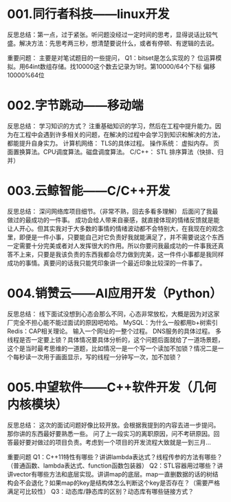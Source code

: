 # 001.同行者科技——linux开发
反思总结：第一点，过于紧张。听问题没经过一定时间的思考，显得说话比较气盛。解决方法：先思考两三秒，想清楚要说什么，或者有停顿、有逻辑的去说。

重要问题：
主要是对笔试题目的一些提问，
Q1：bitset是怎么实现的？
位运算模拟。用64int数组存储。找10000这个数去记录为1时。第10000/64个下标 偏移10000%64位

# 002.字节跳动——移动端
反思总结：
学习知识的方式？
注重基础知识的学习，然后在工程中提升能力。因为在工程中会遇到许多相关的问题，在解决的过程中会学习到知识和解决的方法，都能提升自身实力。
计算机网络：
TLS的具体过程。
操作系统：
虚拟内存。
页面置换算法。CPU调度算法。磁盘调度算法。
C/C++：
STL
排序算法（快排、归并）

# 003.云鲸智能——C/C++开发
反思总结：
深问网络库项目细节。（非常不熟，回去多看多理解）
后面问了我最做过的最成功的一件事。
成功会给人带来自豪感，就直接体现的情绪反馈就是能让人开心。但其实我对于大多数的事情的情绪波动都不会特别大，在我现在的观念里，即便是一件小事，只要能自己对它负责好我就能满足了，并不需要说这个东西一定需要十分完美或者对人发挥很大的作用。所以你要问我最成功的一件事我还真答不上来，只要是我该负责的东西我都会尽力做到完美，这一件件小事都是我同样成功的事情。真要问的话我只能凭印象讲一个最近印象比较深的一件事了。

# 004.销赞云——AI应用开发（Python）
反思总结：
线下面试没想到心态会那么不同，心态非常放松，大概是因为对这家厂完全不担心能不能过面试的原因吧哈哈。
MySQL：为什么一般都用b+树索引
Redis：CAP相关理论。
输入一个网址的一整个过程。
DNS服务的具体过程。
多线程是否一定要上锁？具体情况要具体分析的，这个问题后面就给了一道场景题，这个是当时最考思维的一道题，比如情况一是一个写一个读加不加锁？情况二是一个每秒读一次用于画面显示，写的线程一分钟写一次，加不加锁？

# 005.中望软件——C++软件开发（几何内核模块）
反思总结：
这次的面试问题好像比较开放。会根据我提到的内容去进一步提问。那你讲的东西最好要熟悉一些。
问了上一段实习的离职原因，问不考研原因。回答最好要对做过的项目负责。考虑到一个项目的开发流程大致就是一到三月...

重要问题
Q1：C++11特性有哪些？讲讲lambda表达式？线程传参的方法有哪些？（普通函数、lambda表达式、function函数包装器）
Q2：STL容器用过哪些？讲讲vector有哪些方法和底层实现。讲讲map的底层。map一直删数据的话的树结构会不会退化？如果map的key是结构体怎么判断这个key是否存在？（需要严格满足可比较性）
Q3：动态库/静态库的区别？动态库有哪些链接方式？